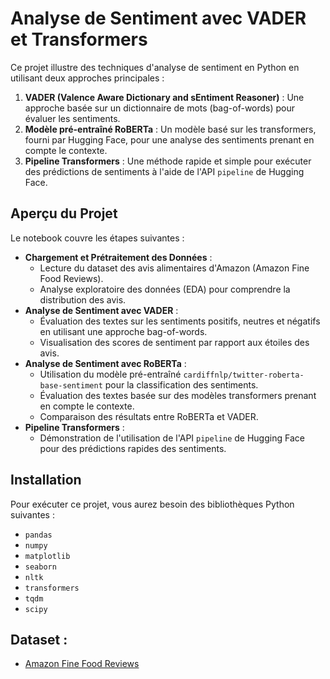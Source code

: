 
# Analyse de Sentiment avec VADER et Transformers

Ce projet illustre des techniques d'analyse de sentiment en Python en utilisant deux approches principales :

1. **VADER (Valence Aware Dictionary and sEntiment Reasoner)** : Une approche basée sur un dictionnaire de mots (bag-of-words) pour évaluer les sentiments.  
2. **Modèle pré-entraîné RoBERTa** : Un modèle basé sur les transformers, fourni par Hugging Face, pour une analyse des sentiments prenant en compte le contexte.  
3. **Pipeline Transformers** : Une méthode rapide et simple pour exécuter des prédictions de sentiments à l'aide de l'API `pipeline` de Hugging Face.

## Aperçu du Projet

Le notebook couvre les étapes suivantes :  
- **Chargement et Prétraitement des Données** :  
  - Lecture du dataset des avis alimentaires d'Amazon (Amazon Fine Food Reviews).  
  - Analyse exploratoire des données (EDA) pour comprendre la distribution des avis.  
- **Analyse de Sentiment avec VADER** :  
  - Évaluation des textes sur les sentiments positifs, neutres et négatifs en utilisant une approche bag-of-words.  
  - Visualisation des scores de sentiment par rapport aux étoiles des avis.  
- **Analyse de Sentiment avec RoBERTa** :  
  - Utilisation du modèle pré-entraîné `cardiffnlp/twitter-roberta-base-sentiment` pour la classification des sentiments.  
  - Évaluation des textes basée sur des modèles transformers prenant en compte le contexte.  
  - Comparaison des résultats entre RoBERTa et VADER.  
- **Pipeline Transformers** :  
  - Démonstration de l'utilisation de l'API `pipeline` de Hugging Face pour des prédictions rapides des sentiments.

## Installation

Pour exécuter ce projet, vous aurez besoin des bibliothèques Python suivantes :

- `pandas`
- `numpy`
- `matplotlib`
- `seaborn`
- `nltk`
- `transformers`
- `tqdm`
- `scipy`
  
## Dataset : 
- [Amazon Fine Food Reviews](https://www.kaggle.com/datasets/snap/amazon-fine-food-reviews)  
